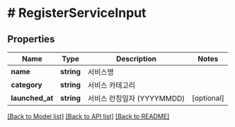 # # RegisterServiceInput

## Properties

Name | Type | Description | Notes
------------ | ------------- | ------------- | -------------
**name** | **string** | 서비스명 |
**category** | **string** | 서비스 카테고리 |
**launched_at** | **string** | 서비스 런칭일자 (YYYYMMDD) | [optional]

[[Back to Model list]](../../README.md#models) [[Back to API list]](../../README.md#endpoints) [[Back to README]](../../README.md)
